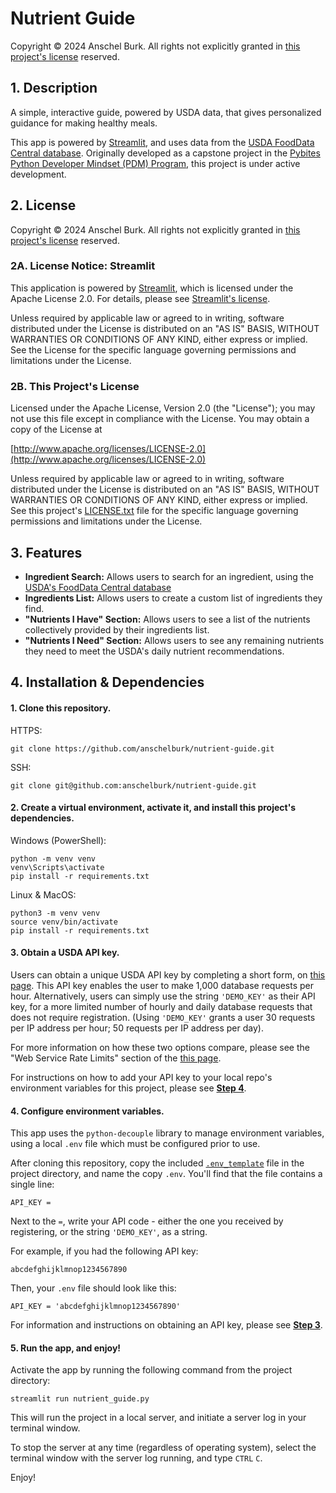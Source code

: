 # Nutrient Guide

Copyright © 2024 Anschel Burk. All rights not explicitly granted in [this project's license](LICENSE.txt) reserved.

## 1. Description

A simple, interactive guide, powered by USDA data, that gives personalized guidance for making healthy meals.

This app is powered by [Streamlit](https://streamlit.io/), and uses data from the [USDA FoodData Central database](https://fdc.nal.usda.gov/). Originally developed as a capstone project in the [Pybites Python Developer Mindset (PDM) Program](https://pybit.es/catalogue/the-pdm-program/), this project is under active development.

## 2. License

Copyright © 2024 Anschel Burk. All rights not explicitly granted in [this project's license](LICENSE.txt) reserved.

### 2A. License Notice: Streamlit

This application is powered by [Streamlit](https://streamlit.io/), which is licensed under the Apache License 2.0. For details, please see [Streamlit's license](https://github.com/streamlit/streamlit/blob/develop/LICENSE).

Unless required by applicable law or agreed to in writing, software distributed under the License is distributed on an "AS IS" BASIS, WITHOUT WARRANTIES OR CONDITIONS OF ANY KIND, either express or implied. See the License for the specific language governing permissions and limitations under the License.

### 2B. This Project's License

Licensed under the Apache License, Version 2.0 (the "License");
you may not use this file except in compliance with the License.
You may obtain a copy of the License at

[http://www.apache.org/licenses/LICENSE-2.0](http://www.apache.org/licenses/LICENSE-2.0)

Unless required by applicable law or agreed to in writing, software
distributed under the License is distributed on an "AS IS" BASIS,
WITHOUT WARRANTIES OR CONDITIONS OF ANY KIND, either express or implied.
See this project's [LICENSE.txt](LICENSE.txt) file for the specific language governing permissions and limitations under the License.

## 3. Features

- **Ingredient Search:** Allows users to search for an ingredient, using the [USDA's FoodData Central database](https://fdc.nal.usda.gov/)
- **Ingredients List:** Allows users to create a custom list of ingredients they find.
- **"Nutrients I Have" Section:** Allows users to see a list of the nutrients collectively provided by their ingredients list.
- **"Nutrients I Need" Section:** Allows users to see any remaining nutrients they need to meet the USDA's daily nutrient recommendations.

## 4. Installation & Dependencies

#### 1. Clone this repository.

HTTPS:
```
git clone https://github.com/anschelburk/nutrient-guide.git
```

SSH:
```
git clone git@github.com:anschelburk/nutrient-guide.git
```

#### 2. Create a virtual environment, activate it, and install this project's dependencies.

Windows (PowerShell):
```
python -m venv venv
venv\Scripts\activate
pip install -r requirements.txt
```

Linux & MacOS:
```
python3 -m venv venv
source venv/bin/activate
pip install -r requirements.txt
```

#### 3. Obtain a USDA API key.

Users can obtain a unique USDA API key by completing a short form, on [this page](https://fdc.nal.usda.gov/api-key-signup.html). This API key enables the user to make 1,000 database requests per hour. Alternatively, users can simply use the string `'DEMO_KEY'` as their API key, for a more limited number of hourly and daily database requests that does not require registration. (Using `'DEMO_KEY'` grants a user 30 requests per IP address per hour; 50 requests per IP address per day).

For more information on how these two options compare, please see the "Web Service Rate Limits" section of the [this page](https://api.data.gov/docs/developer-manual/).

For instructions on how to add your API key to your local repo's environment variables for this project, please see [**Step 4**](#4-configure-environment-variables).

#### 4. Configure environment variables.

This app uses the `python-decouple` library to manage environment variables, using a local `.env` file which must be configured prior to use.

After cloning this repository, copy the included [`.env_template`](.env_template) file in the project directory, and name the copy `.env`. You'll find that the file contains a single line:

```
API_KEY = 
```

Next to the `=`, write your API code - either the one you received by registering, or the string `'DEMO_KEY'`, as a string.

For example, if you had the following API key:

```
abcdefghijklmnop1234567890
```

Then, your `.env` file should look like this:

```
API_KEY = 'abcdefghijklmnop1234567890'
```

For information and instructions on obtaining an API key, please see [**Step 3**](#3-obtain-a-usda-api-key).

#### 5. Run the app, and enjoy!

Activate the app by running the following command from the project directory:

```
streamlit run nutrient_guide.py
```

This will run the project in a local server, and initiate a server log in your terminal window.

To stop the server at any time (regardless of operating system), select the terminal window with the server log running, and type `CTRL` `C`.

Enjoy!